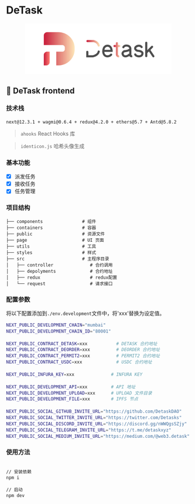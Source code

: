 # DeTask
<p align="center">
  <img src="./public/logo1.png" width="400" alt="DeTask logo">
</p>

## 🚀 DeTask frontend

### 技术栈

`next@12.3.1 + wagmi@0.6.4 + redux@4.2.0 + ethers@5.7 + Antd@5.8.2`

> `ahooks`    React Hooks 库

> `identicon.js`    哈希头像生成

### 基本功能

- [x] 派发任务
- [x] 接收任务
- [x] 任务管理

### 项目结构

```
├── components               # 组件
├── containers               # 容器
├── public                   # 资源文件
├── page                     # UI 页面
├── utils                    # 工具
├── styles                   # 样式
├── src                      # 主程序目录
│   ├── controller              # 合约调用
│   ├── depolyments             # 合约地址
│   ├── redux                   # redux配置
│   └── request                 # 请求接口
```

### 配置参数

将以下配置添加到`./env.development`文件中，将'xxx'替换为设定值。
```bash
NEXT_PUBLIC_DEVELOPMENT_CHAIN="mumbai"
NEXT_PUBLIC_DEVELOPMENT_CHAIN_ID="80001"

NEXT_PUBLIC_CONTRACT_DETASK=xxx           # DETASK 合约地址
NEXT_PUBLIC_CONTRACT_DEORDER=xxx          # DEORDER 合约地址
NEXT_PUBLIC_CONTRACT_PERMIT2=xxx          # PERMIT2 合约地址
NEXT_PUBLIC_CONTRACT_USDC=xxx             # USDC 合约地址

NEXT_PUBLIC_INFURA_KEY=xxx              # INFURA KEY

NEXT_PUBLIC_DEVELOPMENT_API=xxx         # API 地址
NEXT_PUBLIC_DEVELOPMENT_UPLOAD=xxx      # UPLOAD 文件目录
NEXT_PUBLIC_DEVELOPMENT_FILE=xxx        # IPFS 节点

NEXT_PUBLIC_SOCIAL_GITHUB_INVITE_URL="https://github.com/DetaskDAO"         # gitub
NEXT_PUBLIC_SOCIAL_TWITTER_INVITE_URL="https://twitter.com/Detasks"         # twitter
NEXT_PUBLIC_SOCIAL_DISCORD_INVITE_URL="https://discord.gg/nWWQgsSZjy"       # discord
NEXT_PUBLIC_SOCIAL_TELEGRAM_INVITE_URL="https://t.me/detaskxyz"             # telegram
NEXT_PUBLIC_SOCIAL_MEDIUM_INVITE_URL="https://medium.com/@web3.detask"      # medium
```

### 使用方法

```npm

// 安装依赖
npm i

// 启动
npm dev

```